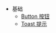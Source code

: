 - 基础
  - [Button 按钮](src/components/button/README.md)
  - [Toast 提示](src/components/toast/README.md)
